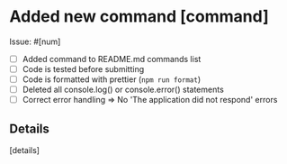 # Added new command [command]

Issue: #[num]

- [ ] Added command to README.md commands list
- [ ] Code is tested before submitting
- [ ] Code is formatted with prettier (`npm run format`)
- [ ] Deleted all console.log() or console.error() statements
- [ ] Correct error handling => No 'The application did not respond' errors

## Details

[details]
